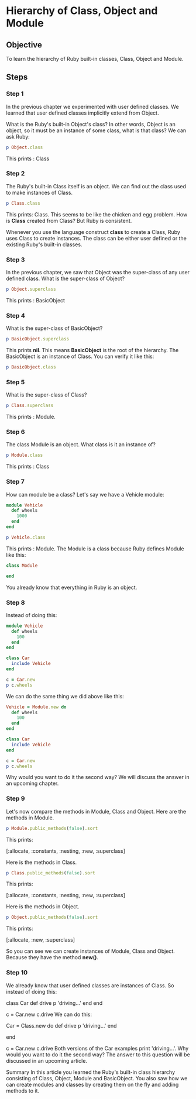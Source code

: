 # Hierarchy of Class, Object and Module

## Objective

To learn the hierarchy of Ruby built-in classes, Class, Object and Module.

## Steps

### Step 1

In the previous chapter we experimented with user defined classes. We learned that user defined classes implicitly extend from Object. 

What is the Ruby's built-in Object's class? In other words, Object is an object, so it must be an instance of some class, what is that class? We can ask Ruby:

```ruby
p Object.class
```

This prints : Class

### Step 2

The Ruby's built-in Class itself is an object. We can find out the class used to make instances of Class.

```ruby
p Class.class
```

This prints: Class. This seems to be like the chicken and egg problem. How is **Class** created from Class? But Ruby is consistent.

Whenever you use the language construct **class** to create a Class, Ruby uses Class to create instances. The class can be either user defined or the existing Ruby's built-in classes.

### Step 3

In the previous chapter, we saw that Object was the super-class of any user defined class. What is the super-class of Object?

```ruby
p Object.superclass
```

This prints : BasicObject

### Step 4

What is the super-class of BasicObject?

```ruby
p BasicObject.superclass
```

This prints **nil**. This means **BasicObject** is the root of the hierarchy. The BasicObject is an instance of Class. You can verify it like this:

```ruby
p BasicObject.class
```

### Step 5

What is the super-class of Class?

```ruby
p Class.superclass
```

This prints : Module.

### Step 6

The class Module is an object. What class is it an instance of?

```ruby
p Module.class
```

This prints : Class

### Step 7

How can module be a class? Let's say we have a Vehicle module:

```ruby
module Vehicle
  def wheels
    1000
  end
end

p Vehicle.class
```

This prints : Module. The Module is a class because Ruby defines Module like this:

```ruby
class Module

end 
```

You already know that everything in Ruby is an object.

### Step 8

Instead of doing this:

```ruby
module Vehicle
  def wheels
    100
  end
end

class Car
  include Vehicle
end

c = Car.new
p c.wheels
```

We can do the same thing we did above like this:

```ruby
Vehicle = Module.new do
  def wheels
    100
  end
end

class Car
  include Vehicle
end

c = Car.new
p c.wheels
```

Why would you want to do it the second way? We will discuss the answer in an upcoming chapter.

### Step 9

Let's now compare the methods in Module, Class and Object. Here are the methods in Module.

```ruby
p Module.public_methods(false).sort
```

This prints:

[:allocate, :constants, :nesting, :new, :superclass]

Here is the methods in Class.

```ruby
p Class.public_methods(false).sort
```

This prints:

[:allocate, :constants, :nesting, :new, :superclass]

Here is the methods in Object.

```ruby
p Object.public_methods(false).sort
```

This prints:

[:allocate, :new, :superclass]

So you can see we can create instances of Module, Class and Object. Because they have the method **new()**.

### Step 10

We already know that user defined classes are instances of Class. So instead of doing this:

class Car
  def drive
    p 'driving...'
  end
end

c = Car.new
c.drive
We can do this:

Car = Class.new do
  def drive
    p 'driving...'
  end

end

c = Car.new
c.drive
Both versions of the Car examples print 'driving...'. Why would you want to do it the second way? The answer to this question will be discussed in an upcoming article.

Summary
In this article you learned the Ruby's built-in class hierarchy consisting of Class, Object, Module and BasicObject. You also saw how we can create modules and classes by creating them on the fly and adding methods to it.